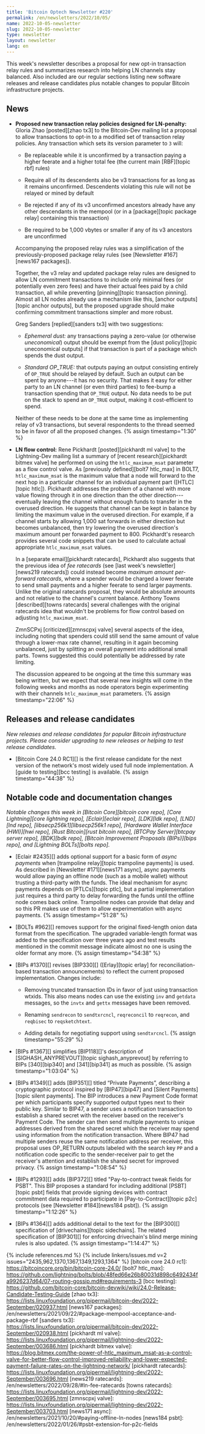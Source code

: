 ```yaml
---
title: 'Bitcoin Optech Newsletter #220'
permalink: /en/newsletters/2022/10/05/
name: 2022-10-05-newsletter
slug: 2022-10-05-newsletter
type: newsletter
layout: newsletter
lang: en
---
```

This week's newsletter describes a proposal for new opt-in transaction relay
rules and summarizes research into helping LN channels stay balanced.
Also included are our regular sections listing new software releases and
release candidates plus notable changes to popular Bitcoin infrastructure
projects.

## News

- **Proposed new transaction relay policies designed for LN-penalty:**
  Gloria Zhao [posted][zhao tx3] to the Bitcoin-Dev mailing list a proposal to
  allow transactions to opt-in to a modified set of transaction relay
  policies.  Any transaction which sets its version parameter to `3`
  will:

  - Be replaceable while it is unconfirmed by a transaction paying a
    higher feerate and a higher total fee (the current main
    [RBF][topic rbf] rules)

  - Require all of its descendents also be v3 transactions for as long
    as it remains unconfirmed.  Descendents violating this rule will
    not be relayed or mined by default

  - Be rejected if any of its v3 unconfirmed ancestors already have
    any other descendants in the mempool (or in a [package][topic
    package relay] containing this transaction)

  - Be required to be 1,000 vbytes or smaller if any of its v3
    ancestors are unconfirmed

  Accompanying the proposed relay rules was a simplification of the
  previously-proposed package relay rules (see [Newsletter
  #167][news167 packages]).

  Together, the v3 relay and updated package relay rules are designed
  to allow LN commitment transactions to include only minimal fees (or
  potentially even zero fees) and have their actual fees paid by a
  child transaction, all while preventing [pinning][topic transaction pinning].  Almost all LN
  nodes already use a mechanism like this, [anchor outputs][topic anchor outputs], but the
  proposed upgrade should make confirming commitment
  transactions simpler and more robust.

  Greg Sanders [replied][sanders tx3] with two suggestions:

  - *Ephemeral dust:* any transactions paying a zero-value (or
    otherwise *uneconomical*) output should be exempt from the
    [dust policy][topic uneconomical outputs] if that transaction is part of a package which
    spends the dust output.

  - *Standard OP_TRUE:* that outputs paying an output consisting
    entirely of `OP_TRUE` should be relayed by default.  Such an
    output can be spent by anyone---it has no security.  That makes it
    easy for either party to an LN channel (or even third parties) to
    fee-bump a transaction spending that `OP_TRUE` output.  No data
    needs to be put on the stack to spend an `OP_TRUE` output, making
    it cost-efficient to spend.

  Neither of these needs to be done at the same time as implementing
  relay of v3 transactions, but several respondents to the thread
  seemed to be in favor of all the proposed changes. {% assign timestamp="1:30" %}

- **LN flow control:** Rene Pickhardt [posted][pickhardt ml valve] to the Lightning-Dev
  mailing list a summary of [recent research][pickhardt bitmex valve] he performed on using
  the `htlc_maximum_msat` parameter as a flow control valve.  As
  [previously defined][bolt7 htlc_max] in BOLT7, `htlc_maximum_msat` is
  the maximum value that a node will forward to the next hop in a
  particular channel for an individual payment part ([HTLC][topic htlc]).
  Pickhardt addresses the problem of a channel with more value
  flowing through it in one direction than the other direction---eventually
  leaving the channel without enough funds to transfer in the overused
  direction.  He suggests that channel can be kept in balance by
  limiting the maximum value in the overused direction.  For example, if
  a channel starts by allowing 1,000 sat forwards in either direction
  but becomes unbalanced, then try lowering the overused direction's
  maximum amount per forwarded payment to 800.  Pickhardt's
  research provides several code snippets that can be used to calculate
  actual appropriate `htlc_maximum_msat` values.

  In a [separate email][pickhardt ratecards], Pickhardt also suggests that the previous
  idea of *fee ratecards* (see [last week's newsletter][news219 ratecards]) could
  instead become *maximum amount per-forward ratecards*, where a
  spender would be charged a lower feerate to send small payments and
  a higher feerate to send larger payments.  Unlike the original
  ratecards proposal, they would be absolute amounts and not relative
  to the channel's current balance.  Anthony Towns [described][towns ratecards]
  several challenges with the original ratecards idea that wouldn't be
  problems for flow control based on adjusting `htlc_maximum_msat`.

  ZmnSCPxj [criticized][zmnscpxj valve] several aspects of the idea, including
  noting that spenders could still send the same amount of value
  through a lower-max rate channel, resulting in it again becoming
  unbalanced, just by splitting an overall payment into additional
  small parts.  Towns suggested this could potentially be addressed by
  rate limiting.

  The discussion appeared to be ongoing at the time this summary was
  being written, but we expect that several new insights will come in
  the following weeks and months as node operators begin experimenting
  with their channels `htlc_maximum_msat` parameters. {% assign timestamp="22:06" %}

## Releases and release candidates

*New releases and release candidates for popular Bitcoin infrastructure
projects.  Please consider upgrading to new releases or helping to test
release candidates.*

- [Bitcoin Core 24.0 RC1][] is the first release candidate for the
  next version of the network's most widely used full node
  implementation.  A [guide to testing][bcc testing] is available. {% assign timestamp="44:38" %}

## Notable code and documentation changes

*Notable changes this week in [Bitcoin Core][bitcoin core repo], [Core
Lightning][core lightning repo], [Eclair][eclair repo], [LDK][ldk repo],
[LND][lnd repo], [libsecp256k1][libsecp256k1 repo], [Hardware Wallet
Interface (HWI)][hwi repo], [Rust Bitcoin][rust bitcoin repo], [BTCPay
Server][btcpay server repo], [BDK][bdk repo], [Bitcoin Improvement
Proposals (BIPs)][bips repo], and [Lightning BOLTs][bolts repo].*

- [Eclair #2435][] adds optional support for a basic form of *async
  payments* when [trampoline relay][topic trampoline payments] is used.  As described in
  [Newsletter #171][news171 async], async payments would allow paying an
  offline node (such as a mobile wallet) without trusting a third-party
  with the funds.  The ideal mechanism for async payments depends on
  [PTLCs][topic ptlc], but a partial implementation just requires a third party to
  delay forwarding the funds until the offline node comes back online.
  Trampoline nodes can provide that delay and so this PR makes use of
  them to allow experimentation with async payments. {% assign timestamp="51:28" %}

- [BOLTs #962][] removes support for the original fixed-length onion
  data format from the specification.  The upgraded variable-length
  format was added to the specification over three years ago and test
  results mentioned in the commit message indicate almost no one is
  using the older format any more. {% assign timestamp="54:38" %}

- [BIPs #1370][] revises [BIP330][] ([Erlay][topic erlay] for reconciliation-based
  transaction announcements) to reflect the current proposed
  implementation. Changes include:

  - Removing truncated transaction IDs in favor of just using
    transaction wtxids.  This also means nodes can use the existing
    `inv` and `getdata` messages, so the `invtx` and `gettx` messages
    have been removed.

  - Renaming `sendrecon` to `sendtxrcncl`,
  `reqreconcil` to `reqrecon`, and `reqbisec` to `reqsketchtext`.

  - Adding details for negotiating support using `sendtxrcncl`. {% assign timestamp="55:29" %}

- [BIPs #1367][] simplifies [BIP118][]'s description of
  [SIGHASH_ANYPREVOUT][topic sighash_anyprevout] by referring to BIPs [340][bip340] and
  [341][bip341] as much as possible. {% assign timestamp="1:03:04" %}

- [BIPs #1349][] adds [BIP351][] titled “Private Payments”,
  describing a cryptographic protocol inspired by
  [BIP47][bip47] and [Silent Payments][topic silent payments]. The BIP
  introduces a new Payment Code format per which participants specify
  supported output types next to their public key.  Similar to BIP47, a
  sender uses a notification transaction to establish a shared secret
  with the receiver based on the receiver's Payment Code. The sender can
  then send multiple payments to unique addresses derived from the
  shared secret which the receiver may spend using information from the
  notification transaction. Where BIP47 had multiple senders reuse the
  same notification address per receiver, this proposal uses OP_RETURN
  outputs labeled with the search key `PP` and a
  notification code specific to the sender-receiver pair to get the receiver's attention and establish the
  shared secret for improved privacy. {% assign timestamp="1:08:54" %}

- [BIPs #1293][] adds [BIP372][] titled "Pay-to-contract tweak fields for PSBT". This BIP
  proposes a standard for including additional [PSBT][topic psbt] fields
  that provide signing devices with contract commitment data required to participate in
  [Pay-to-Contract][topic p2c] protocols (see [Newsletter #184][news184 psbt]). {% assign timestamp="1:12:26" %}

- [BIPs #1364][] adds additional detail to the text for the
  [BIP300][] specification of [drivechains][topic sidechains].  The
  related specification of [BIP301][] for enforcing drivechain's blind
  merge mining rules is also updated. {% assign timestamp="1:14:47" %}

{% include references.md %}
{% include linkers/issues.md v=2 issues="2435,962,1370,1367,1349,1293,1364" %}
[bitcoin core 24.0 rc1]: https://bitcoincore.org/bin/bitcoin-core-24.0/
[bolt7 htlc_max]: https://github.com/lightning/bolts/blob/48fed66e26b80031d898c6492434fa9926237d64/07-routing-gossip.md#requirements-3
[bcc testing]: https://github.com/bitcoin-core/bitcoin-devwiki/wiki/24.0-Release-Candidate-Testing-Guide
[zhao tx3]: https://lists.linuxfoundation.org/pipermail/bitcoin-dev/2022-September/020937.html
[news167 packages]: /en/newsletters/2021/09/22/#package-mempool-acceptance-and-package-rbf
[sanders tx3]: https://lists.linuxfoundation.org/pipermail/bitcoin-dev/2022-September/020938.html
[pickhardt ml valve]: https://lists.linuxfoundation.org/pipermail/lightning-dev/2022-September/003686.html
[pickhardt bitmex valve]: https://blog.bitmex.com/the-power-of-htlc_maximum_msat-as-a-control-valve-for-better-flow-control-improved-reliability-and-lower-expected-payment-failure-rates-on-the-lightning-network/
[pickhardt ratecards]: https://lists.linuxfoundation.org/pipermail/lightning-dev/2022-September/003696.html
[news219 ratecards]: /en/newsletters/2022/09/28/#ln-fee-ratecards
[towns ratecards]: https://lists.linuxfoundation.org/pipermail/lightning-dev/2022-September/003695.html
[zmnscpxj valve]: https://lists.linuxfoundation.org/pipermail/lightning-dev/2022-September/003703.html
[news171 async]: /en/newsletters/2021/10/20/#paying-offline-ln-nodes
[news184 psbt]: /en/newsletters/2022/01/26/#psbt-extension-for-p2c-fields
